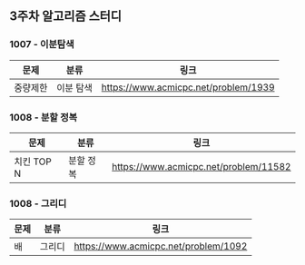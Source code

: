 ## 3주차 알고리즘 스터디  


### 1007 - 이분탐색

| 문제   | 분류    | 링크                                    |
|------|-------|---------------------------------------|
| 중량제한 | 이분 탐색 |https://www.acmicpc.net/problem/1939|

### 1008 - 분할 정복

| 문제       | 분류    | 링크                                    |
|----------|-------|---------------------------------------|
| 치킨 TOP N | 분할 정복 | https://www.acmicpc.net/problem/11582 |

### 1008 - 그리디

| 문제 | 분류  | 링크                                   |
|---|-----|--------------------------------------|
| 배 | 그리디 | https://www.acmicpc.net/problem/1092 |